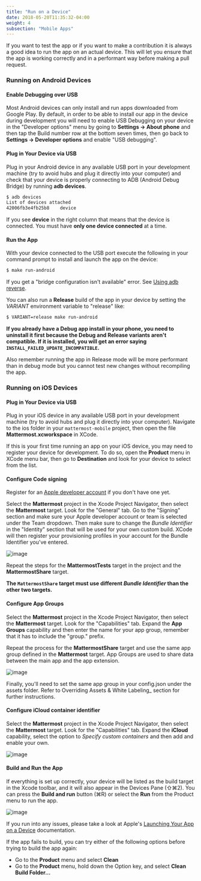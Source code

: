 ```yaml
---
title: "Run on a Device"
date: 2018-05-20T11:35:32-04:00
weight: 4
subsection: "Mobile Apps"
---
```


If you want to test the app or if you want to make a contribution it is always a good idea to run the app on an actual device. This will let you ensure that the app is working correctly and in a performant way before making a pull request.

### Running on Android Devices

#### Enable Debugging over USB

Most Android devices can only install and run apps downloaded from Google Play. By default, in order to be able to install our app in the device during development you will need to enable USB Debugging on your device in the "Developer options" menu by going to **Settings -\> About phone** and then tap the Build number row at the bottom seven times, then go back to **Settings -> Developer options** and enable "USB debugging".

#### Plug in Your Device via USB

Plug in your Android device in any available USB port in your development machine (try to avoid hubs and plug it directly into your computer) and check that your device is properly connecting to ADB (Android Debug Bridge) by running **adb devices**.

```sh
$ adb devices
List of devices attached
42006fb3e4fb25b8    device
```

If you see **device** in the right column that means that the device is connected. You must have **only one device connected** at a time.

#### Run the App

With your device connected to the USB port execute the following in your command prompt to install and launch the app on the device:

```sh
$ make run-android
```

If you get a "bridge configuration isn't available" error. See [Using adb reverse](http://facebook.github.io/react-native/docs/running-on-device.html#method-1-using-adb-reverse-recommended).

You can also run a **Release** build of the app in your device by setting the *VARIANT* environment variable to "release" like:

```sh
$ VARIANT=release make run-android
```

**If you already have a Debug app install in your phone, you need to uninstall it first because the Debug and Release variants aren't compatible. If it is installed, you will get an error saying `INSTALL_FAILED_UPDATE_INCOMPATIBLE`.**

Also remember running the app in Release mode will be more performant than in debug mode but you cannot test new changes without recompiling the app.

### Running on iOS Devices

#### Plug in Your Device via USB

Plug in your iOS device in any available USB port in your development machine (try to avoid hubs and plug it directly into your computer). Navigate to the ios folder in your `mattermost-mobile` project, then open the file **Mattermost.xcworkspace** in XCode.

If this is your first time running an app on your iOS device, you may need to register your device for development. To do so, open the **Product** menu in XCode menu bar, then go to **Destination** and look for your device to select from the list.

#### Configure Code signing

Register for an [Apple developer account](https://developer.apple.com/) if you don't have one yet.

Select the **Mattermost** project in the Xcode Project Navigator, then select the **Mattermost** target. Look for the "General" tab. Go to the "Signing" section and make sure your Apple developer account or team is selected under the Team dropdown. Then make sure to change the *Bundle Identifier* in the "Identity" section that will be used for your own custom build. XCode will then register your provisioning profiles in your account for the Bundle Identifier you've entered.

![image](/img/mobile/code_signing.png)

Repeat the steps for the **MattermostTests** target in the project and the **MattermostShare** target.

**The `MattermostShare` target must use different *Bundle Identifier*
than the other two targets.**

#### Configure App Groups

Select the **Mattermost** project in the Xcode Project Navigator, then select the **Mattermost** target. Look for the "Capabilities" tab. Expand the **App Groups** capability and then enter the name for your app group, remember that it has to include the "group." prefix.

Repeat the process for the **MattermostShare** target and use the same app group defined in the **Mattermost** target. App Groups are used to share data between the main app and the app extension.

![image](/img/mobile/app_groups.png)

Finally, you'll need to set the same app group in your config.json under the assets folder. Refer to Overriding Assets & White Labeling\_ section for further instructions.

#### Configure iCloud container identifier

Select the **Mattermost** project in the Xcode Project Navigator, then select the **Mattermost** target. Look for the "Capabilities" tab. Expand the **iCloud** capability, select the option to *Specify custom containers* and then add and enable your own.

![image](/img/mobile/ios_icloud.png)

#### Build and Run the App

If everything is set up correctly, your device will be listed as the build target in the Xcode toolbar, and it will also appear in the Devices Pane (⇧⌘2). You can press the **Build and run** button (⌘R) or select the **Run** from the Product menu to run the app.

![image](/img/mobile/running_ios.png)

If you run into any issues, please take a look at Apple's [Launching Your App on a
Device](https://developer.apple.com/library/content/documentation/IDEs/Conceptual/AppDistributionGuide/LaunchingYourApponDevices/LaunchingYourApponDevices.html#//apple_ref/doc/uid/TP40012582-CH27-SW4) documentation.

If the app fails to build, you can try either of the following options before trying to build the app again:

- Go to the **Product** menu and select **Clean**
- Go to the **Product** menu, hold down the Option key, and select **Clean Build Folder…**
